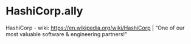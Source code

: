 # HashiCorp.ally
HashiCorp - wiki: https://en.wikipedia.org/wiki/HashiCorp | "One of our most valuable software &amp; engineering partners!"
